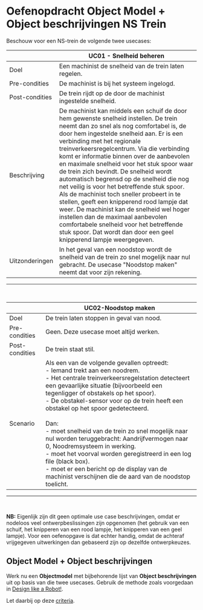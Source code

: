 # Oefenopdracht Object Model + Object beschrijvingen NS Trein

Beschouw voor een NS-trein de volgende twee usecases:

||UC01 - Snelheid beheren|
|---|---|
|Doel|Een machinist de snelheid van de trein laten regelen.|
|Pre-condities|De machinist is bij het systeem ingelogd.|
|Post-condities|De trein rijdt op de door de machinist ingestelde snelheid.|
|Beschrijving|De machinist kan middels een schuif de door hem gewenste snelheid instellen. De trein neemt dan zo snel als nog comfortabel is, de door hem ingestelde snelheid aan. Er is een verbinding met het regionale treinverkeersregelcentrum. Via die verbinding komt er informatie binnen over de aanbevolen en maximale snelheid voor het stuk spoor waar de trein zich bevindt. De snelheid wordt automatisch begrensd op de snelheid die nog net veilig is voor het betreffende stuk spoor. Als de machinist toch sneller probeert in te stellen, geeft een knipperend rood lampje dat weer. De machinist kan de snelheid wel hoger instellen dan de maximaal aanbevolen comfortabele snelheid voor het betreffende stuk spoor. Dat wordt dan door een geel knipperend lampje weergegeven.|
|Uitzonderingen|In het geval van een noodstop wordt de snelheid van de trein zo snel mogelijk naar nul gebracht. De usecase "Noodstop maken" neemt dat voor zijn rekening.|

---
<br>

||UC02-Noodstop maken|
|---|---|
|Doel|De trein laten stoppen in geval van nood.|
|Pre-condities|Geen. Deze usecase moet altijd werken.|
|Post-condities| De trein staat stil.|
|Scenario|Als een van de volgende gevallen optreedt:<br> - Iemand trekt aan een noodrem.<br> - Het centrale treinverkeersregelstation detecteert een gevaarlijke situatie (bijvoorbeeld een tegenligger of obstakels op het spoor).<br>- De obstakel-sensor voor op de trein heeft een obstakel op het spoor gedetecteerd.<br><br>Dan:<br>- moet snelheid van de trein zo snel mogelijk naar nul worden teruggebracht: Aandrijfvermogen naar 0, Noodremsysteem in werking.<br>- moet het voorval worden geregistreerd in een log file (black box).<br>- moet er een bericht op de display van de machinist verschijnen die de aard van de noodstop toelicht.|
---
<br>

**NB:** Eigenlijk zijn dit geen optimale use case beschrijvingen, omdat er nodeloos veel ontwerpbeslissingen zijn opgenomen (het gebruik van een schuif, het knipperen van een rood lampje, het knipperen van een geel lampje). Voor een oefenopgave is dat echter handig, omdat de achteraf vrijgegeven uitwerkingen dan gebaseerd zijn op dezelfde ontwerpkeuzes.

## Object Model + Object beschrijvingen
Werk nu een **Objectmodel** met bijbehorende lijst van **Object beschrijvingen** uit op basis van die twee usecases. Gebruik de methode zoals voorgedaan in [Design like a Robot!](../../../onderwijsmateriaal/readers/Design%20Like%20a%20Robot!.pdf).

Let daarbij op deze [criteria](../../../leerdoelen/portfolio-items/object-model-met-lijst.md).